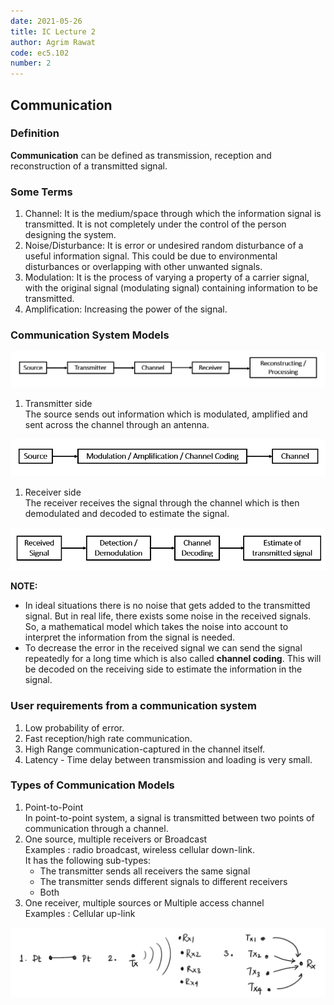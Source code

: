 ```yaml
---
date: 2021-05-26
title: IC Lecture 2
author: Agrim Rawat
code: ec5.102
number: 2
---
```


## Communication

### Definition

**Communication** can be defined as transmission, reception and reconstruction of a transmitted signal.

### Some Terms

1. Channel: It is the medium/space through which the information signal is transmitted. It is not completely under the control of the person designing the system.
2. Noise/Disturbance: It is error or undesired random disturbance of a useful information signal. This could be due to environmental disturbances or overlapping with other unwanted signals.
3. Modulation: It is the process of varying a property of a carrier signal, with the original signal (modulating signal) containing information to be transmitted.
4. Amplification: Increasing the power of the signal.

### Communication System Models

![img-50](/assets/images/ic_lec2_basiccommmodel.png)

1. Transmitter side<br>The source sends out information which is modulated, amplified and sent across the channel through an antenna.

![img-50](/assets/images/ic_lec2_transmitter.png)

1. Receiver side<br>The receiver receives the signal through the channel which is then demodulated and decoded to estimate the signal.

![img-50](/assets/images/ic_lec2_receiver.png)

**NOTE:**

- In ideal situations there is no noise that gets added to the transmitted signal. But in real life, there exists some noise in the received signals. So, a mathematical model which takes the noise into account to interpret the information from the signal is needed.
- To decrease the error in the received signal we can send the signal repeatedly for a long time which is also called **channel coding**. This will be decoded on the receiving side to estimate the information in the signal.

### User requirements from a communication system

1. Low probability of error.
2. Fast reception/high rate communication.
3. High Range communication-captured in the channel itself.
4. Latency - Time delay between transmission and loading is very small.

### Types of Communication Models

1. Point-to-Point<br>In point-to-point system, a signal is transmitted between two points of communication through a channel.
2. One source, multiple receivers or Broadcast<br>Examples : radio broadcast, wireless cellular down-link.<br>It has the following sub-types:
    - The transmitter sends all receivers the same signal
    - The transmitter sends different signals to different receivers
    - Both
3. One receiver, multiple sources or Multiple access channel<br>Examples : Cellular up-link

![img-50](/assets/images/ic_lec2_commexamples.png)